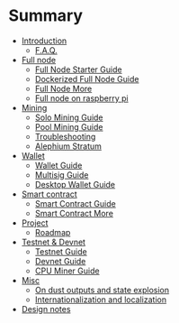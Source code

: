 # Summary

- [Introduction](./Introduction.md)
    - [F.A.Q.](./Frequently-Asked-Questions.md)
- [Full node]()
    - [Full Node Starter Guide](./Full-Node-Starter-Guide.md)
    - [Dockerized Full Node Guide](./Docker-Guide.md)
    - [Full Node More](./Full-Node-More.md)
    - [Full node on raspberry pi](./Full-node-on-raspberry-pi.md)
- [Mining]()
    - [Solo Mining Guide](./Solo-Mining-Guide.md)
    - [Pool Mining Guide](./Pool-Mining-Guide.md)
    - [Troubleshooting](./Miner-Troubleshooting.md)
    - [Alephium Stratum](./Alephium-Stratum.md)
- [Wallet]()
    - [Wallet Guide](./Wallet-Guide.md)
    - [Multisig Guide](./Multisig-Guide.md)
    - [Desktop Wallet Guide](./Desktop-Wallet-Guide.md)
- [Smart contract]()
    - [Smart Contract Guide](./Smart-Contract-Guide.md)
    - [Smart Contract More](./Smart-Contract-More.md)
- [Project]()
    - [Roadmap](./Roadmap.md)
- [Testnet & Devnet]()
    - [Testnet Guide](./Testnet-Guide.md)
    - [Devnet Guide](./Devnet-Guide.md)
    - [CPU Miner Guide](./CPU-Miner-Guide.md)
- [Misc]()
    - [On dust outputs and state explosion](./On-dust-outputs-and-state-explosion.md)
    - [Internationalization and localization](./Internationalization-and-Localization.md)
- [Design notes]()
